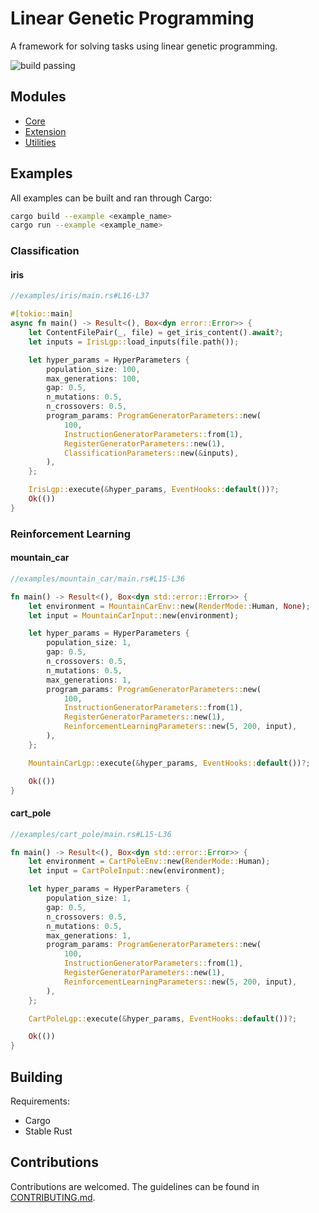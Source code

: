 # Linear Genetic Programming

A framework for solving tasks using linear genetic programming.

![build passing](https://github.com/urmzd/linear-genetic-programming/actions/workflows/develop.yml/badge.svg)

## Modules

- [Core](src/core/)
- [Extension](src/extensions/)
- [Utilities](src/utils/)

## Examples

All examples can be built and ran through Cargo:

```bash
cargo build --example <example_name>
cargo run --example <example_name>
```

### Classification

#### iris

```rust
//examples/iris/main.rs#L16-L37

#[tokio::main]
async fn main() -> Result<(), Box<dyn error::Error>> {
    let ContentFilePair(_, file) = get_iris_content().await?;
    let inputs = IrisLgp::load_inputs(file.path());

    let hyper_params = HyperParameters {
        population_size: 100,
        max_generations: 100,
        gap: 0.5,
        n_mutations: 0.5,
        n_crossovers: 0.5,
        program_params: ProgramGeneratorParameters::new(
            100,
            InstructionGeneratorParameters::from(1),
            RegisterGeneratorParameters::new(1),
            ClassificationParameters::new(&inputs),
        ),
    };

    IrisLgp::execute(&hyper_params, EventHooks::default())?;
    Ok(())
}
```

### Reinforcement Learning

#### mountain_car

```rust
//examples/mountain_car/main.rs#L15-L36

fn main() -> Result<(), Box<dyn std::error::Error>> {
    let environment = MountainCarEnv::new(RenderMode::Human, None);
    let input = MountainCarInput::new(environment);

    let hyper_params = HyperParameters {
        population_size: 1,
        gap: 0.5,
        n_crossovers: 0.5,
        n_mutations: 0.5,
        max_generations: 1,
        program_params: ProgramGeneratorParameters::new(
            100,
            InstructionGeneratorParameters::from(1),
            RegisterGeneratorParameters::new(1),
            ReinforcementLearningParameters::new(5, 200, input),
        ),
    };

    MountainCarLgp::execute(&hyper_params, EventHooks::default())?;

    Ok(())
}
```

#### cart_pole

```rust
//examples/cart_pole/main.rs#L15-L36

fn main() -> Result<(), Box<dyn std::error::Error>> {
    let environment = CartPoleEnv::new(RenderMode::Human);
    let input = CartPoleInput::new(environment);

    let hyper_params = HyperParameters {
        population_size: 1,
        gap: 0.5,
        n_crossovers: 0.5,
        n_mutations: 0.5,
        max_generations: 1,
        program_params: ProgramGeneratorParameters::new(
            100,
            InstructionGeneratorParameters::from(1),
            RegisterGeneratorParameters::new(1),
            ReinforcementLearningParameters::new(5, 200, input),
        ),
    };

    CartPoleLgp::execute(&hyper_params, EventHooks::default())?;

    Ok(())
}
```

## Building

Requirements:

- Cargo
- Stable Rust

## Contributions

Contributions are welcomed. The guidelines can be found in [CONTRIBUTING.md](./CONTRIBUTING.md).
